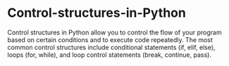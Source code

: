 # Control-structures-in-Python
Control structures in Python allow you to control the flow of your program based on certain conditions and to execute code repeatedly. The most common control structures include conditional statements (if, elif, else), loops (for, while), and loop control statements (break, continue, pass). 
